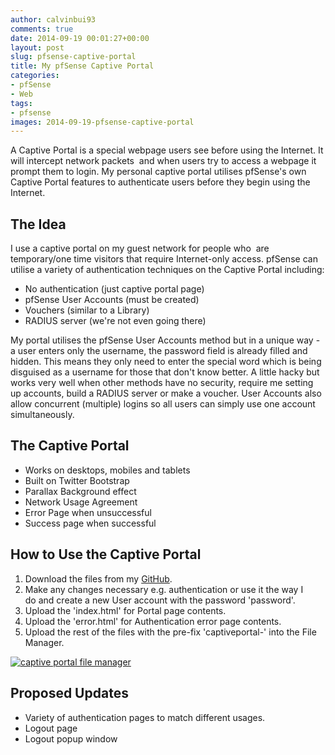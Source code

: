 ```yaml
---
author: calvinbui93
comments: true
date: 2014-09-19 00:01:27+00:00
layout: post
slug: pfsense-captive-portal
title: My pfSense Captive Portal
categories:
- pfSense
- Web
tags:
- pfsense
images: 2014-09-19-pfsense-captive-portal
---
```


A Captive Portal is a special webpage users see before using the Internet. It will intercept network packets  and when users try to access a webpage it prompt them to login. My personal captive portal utilises pfSense's own Captive Portal features to authenticate users before they begin using the Internet.

<!-- more -->

## The Idea

I use a captive portal on my guest network for people who  are temporary/one time visitors that require Internet-only access. pfSense can utilise a variety of authentication techniques on the Captive Portal including:

* No authentication (just captive portal page)
* pfSense User Accounts (must be created)
* Vouchers (similar to a Library)
* RADIUS server (we're not even going there)

My portal utilises the pfSense User Accounts method but in a unique way - a user enters only the username, the password field is already filled and hidden. This means they only need to enter the special word which is being disguised as a username for those that don't know better. A little hacky but works very well when other methods have no security, require me setting up accounts, build a RADIUS server or make a voucher. User Accounts also allow concurrent (multiple) logins so all users can simply use one account simultaneously.

## The Captive Portal

* Works on desktops, mobiles and tablets
* Built on Twitter Bootstrap
* Parallax Background effect
* Network Usage Agreement
* Error Page when unsuccessful
* Success page when successful

## How to Use the Captive Portal

1. Download the files from my [GitHub](https://github.com/calvinbui/pfsense-captive-portal).
2. Make any changes necessary e.g. authentication or use it the way I do and create a new User account with the password 'password'.
3. Upload the 'index.html' for Portal page contents.
4. Upload the 'error.html' for Authentication error page contents.
5. Upload the rest of the files with the pre-fix 'captiveportal-' into the File Manager. 

[![captive portal file manager](/images/{{page.images}}/capture2.png)](/images/{{page.images}}/capture2.png)

## Proposed Updates

* Variety of authentication pages to match different usages.
* Logout page
* Logout popup window
